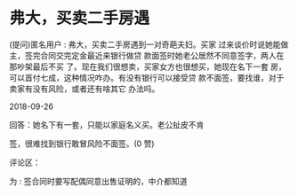 # 弗大，买卖二手房遇

(提问)匿名用户 : 弗大，买卖二手房遇到一对奇葩夫妇。买家 过来谈价时说她能做主，签完合同交完定金最近来银行做贷 款面签时她老公居然不同意签字，两人在那吵架最后不买 了。现在我们很想卖，买家女方也很想买，她现在名下一套 房，可以首付七成，这种情况咋办。有没有银行可以接受贷 款不面签，要找谁，对于卖家有没有风险，或者还有啥其它 办法吗。

2018-09-26

回答：她名下有一套，只能以家庭名义买。老公扯皮不肯

签，很难找到银行敢冒风险不面签。(0 赞)

评论区：

为 : 签合同时要写配偶同意出售证明的，中介都知道